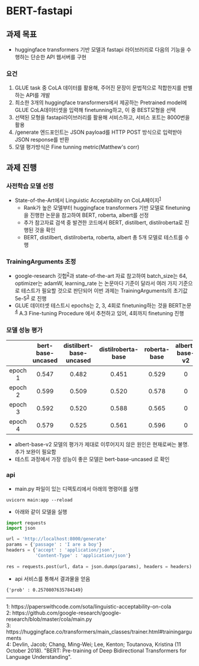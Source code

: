 # BERT-fastapi

## 과제 목표
- huggingface transformers 기반 모델과 fastapi 라이브러리로 다음의 기능을 수행하는 단순한 API 웹서버를 구현

### 요건
1. GLUE task 중 CoLA 데이터를 활용해, 주어진 문장이 문법적으로 적합한지를 판별하는 API를 개발
2. 최소한 3개의 huggingface transformers에서 제공하는 Pretrained model에 GLUE CoLA데이터셋을 입력해 finetunning하고, 이 중 BEST모형을 선택
3. 선택된 모형을 fastapi라이브러리를 활용해 서비스하고, 서비스 포트는 8000번을 활용
4. /generate 엔드포인트는 JSON payload를 HTTP POST 방식으로 입력받아 JSON response를 반환
5. 모델 평가방식은 Fine tunning metric(Matthew's corr)

## 과제 진행

### 사전학습 모델 선정
- State-of-the-Art에서 Linguistic Acceptability on CoLA페이지<sup>[1](#footnote_1)</sup>
  - Rank가 높은 모델부터 huggingface transformers 기반 모델로 finetuning을 진행한 논문을 참고하여 BERT, roberta, albert를 선정
  - 추가 참고자료 검색 중 발견한 코드에서 BERT, distilbert, distilroberta로 진행된 것을 확인
  - BERT, distilbert, distilroberta, roberta, albert 총 5개 모델로 테스트를 수행

### TrainingArguments 조정
- google-research 깃헙<sup>[2](#footnote_2)</sup>과 state-of-the-art 자료 참고하여 batch_size는 64, optimizer는 adamW, learning_rate 는 논문마다 기준이 달라서 여러 가지 기준으로 테스트가 필요할 것으로 판단되어 이번 과제는 TrainingArguments의 초기값 5e-5<sup>[3](#footnote_3)</sup>
로 진행
- GLUE 데이터셋 테스트시 epochs는 2, 3, 4회로 finetuning하는 것을 BERT논문<sup>[4](#footnote_4)</sup> A.3 Fine-tuning Procedure 에서 추천하고 있어, 4회까지 finetuning 진행

### 모델 성능 평가
||bert-base-uncased|distilbert-base-uncased|distilroberta-base|roberta-base|albert-base-v2|
|:--:|:--:|:--:|:--:|:--:|:--:|
|epoch 1|0.547|0.482|0.451|0.529|0|
|epoch 2|0.599|0.509|0.520|0.578|0|
|epoch 3|0.592|0.520|0.588|0.565|0|
|epoch 4|0.579|0.525|0.561|0.596|0|

- albert-base-v2 모델의 평가가 제대로 이루어지지 않은 원인은 현재로써는 불명. 추가 보완이 필요함
- 테스트 과정에서 가장 성능이 좋은 모델은 bert-base-uncased 로 확인

### api
- main.py 파일이 있는 디렉토리에서 아래의 명령어를 실행
```
uvicorn main:app --reload
```

- 아래와 같이 모델을 실행
```python
import requests
import json

url = 'http://localhost:8000/generate'
params = {'passage' : 'I are a boy'}
headers = {'accept' : 'application/json',
           'Content-Type' : 'application/json'}
           
res = requests.post(url, data = json.dumps(params), headers = headers)
```

- api 서비스를 통해서 결과물을 얻음
```
{'prob' : 0.2570807635784149}
```

<hr>
<a name="footnote_1">1</a>: https://paperswithcode.com/sota/linguistic-acceptability-on-cola <br>
<a name="footnote_2">2</a>: https://github.com/google-research/google-research/blob/master/cola/main.py <br>
<a name="footnote_3">3</a>: https://huggingface.co/transformers/main_classes/trainer.html#trainingarguments <br>
<a name="footnote_4">4</a>: Devlin, Jacob; Chang, Ming-Wei; Lee, Kenton; Toutanova, Kristina (11 October 2018). "BERT: Pre-training of Deep Bidirectional Transformers for Language Understanding". 
